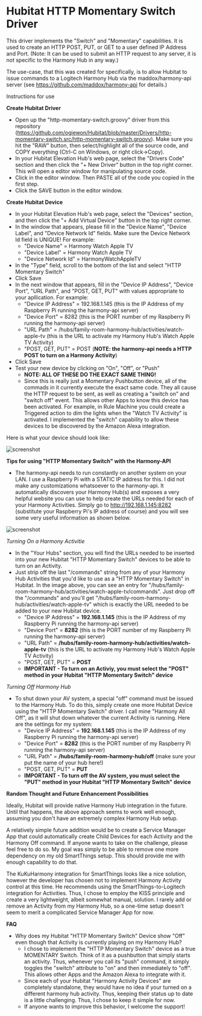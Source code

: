 # Hubitat HTTP Momentary Switch Driver

This driver implements the "Switch" and "Momentary" capabilities.  It is used to create an HTTP POST, PUT, or GET to a user defined IP Address and Port.  (Note: It can be used to submit an HTTP request to any server, it is not specific to the Harmony Hub in any way.)

The use-case, that this was created for specifically, is to allow Hubitat to issue commands to a Logitech Harmony Hub via the maddox/harmony-api server (see https://github.com/maddox/harmony-api for details.)


Instructions for use

**Create Hubitat Driver**
- Open up the "http-momentary-switch.groovy" driver from this repository (https://github.com/ogiewon/Hubitat/blob/master/Drivers/http-momentary-switch.src/http-momentary-switch.groovy).  Make sure you hit the "RAW" button, then select/highlight all of the source code, and COPY everything (Ctrl-C on Windows, or right click->Copy). 
- In your Hubitat Elevation Hub's web page, select the "Drivers Code" section and then click the "+ New Driver" button in the top right corner.  This will open a editor window for manipulating source code.
- Click in the editor window.  Then PASTE all of the code you copied in the first step.
- Click the SAVE button in the editor window.

**Create Hubitat Device**
- In your Hubitat Elevation Hub's web page, select the "Devices" section, and then click the "+ Add Virtual Device" button in the top right corner.
- In the window that appears, please fill in the "Device Name", "Device Label", and "Device Network Id" fields.  Make sure the Device Network Id field is UNIQUE!  For example:
  - "Device Name" = Harmony Watch Apple TV
  - "Device Label" = Harmony Watch Apple TV
  - "Device Network Id" = HarmonyWatchAppleTV
- In the "Type" field, scroll to the bottom of the list and select "HTTP Momentary Switch"
- Click Save
- In the next window that appears, fill in the "Device IP Address", "Device Port", "URL Path", and "POST, GET, PUT" with values appropriate to your apllication.  For example:
  - "Device IP Address" = 192.168.1.145   (this is the IP Address of my Raspberry Pi running the harmony-api server)
  - "Device Port" = 8282 (this is the PORT number of my Raspberry Pi running the harmony-api server)
  - "URL Path" = /hubs/family-room-harmony-hub/activities/watch-apple-tv  (this is the URL to activate my Harmony Hub's Watch Apple TV Activity)
  - "POST, GET, PUT" = POST  (**NOTE: the harmony-api needs a HTTP POST to turn on a Harmony Activity**) 
- Click Save
- Test your new device by clicking on "On", "Off", or "Push" 
  - **NOTE: ALL OF THESE DO THE EXACT SAME THING!**
  - Since this is really just a Momentary Pushbutton device, all of the commads in it currently execute the exact same code.  They all cause the HTTP request to be sent, as well as creating a "switch on" and "switch off" event.  This allows other Apps to know this device has been activated.  For example, in Rule Machine you could create a Triggered action to dim the lights when the "Watch TV Activity" is activated.  I implemented the "switch" capability to allow these devices to be discovered by the Amazon Alexa integration.  

Here is what your device should look like:

![screenshot](https://user-images.githubusercontent.com/5206084/36354773-598a961c-14a7-11e8-9c3e-a5a9dffe25d5.png)



**Tips for using "HTTP Momentary Switch" with the Harmony-API**
- The harmony-api needs to run constantly on another system on your LAN.  I use a Raspberry Pi with a STATIC IP address for this. I did not make any customizations whatsoever to the harmony-api.  It automatically discovers your Harmony Hub(s) and exposes a very helpful website you can use to help create the URLs needed for each of your Harmony Activities.  Simply go to http://192.168.1.145:8282 (substitute your Raspberry Pi's IP address of course) and you will see some very useful information as shown below.

![screenshot](https://user-images.githubusercontent.com/5206084/36354113-5aac8f14-149d-11e8-85fb-578b0861d7aa.png)

*Turning On a Harmony Activitie*
- In the "Your Hubs" section, you will find the URLs needed to be inserted into your new Hubitat "HTTP Momentary Switch" devices to be able to turn on an Activity.  
- Just strip off the last "/commands" string from any of your Harmony Hub Activities that you'd like to use as a "HTTP Momentary Switch" in Hubitat.  In the image above, you can see an entry for "/hubs/family-room-harmony-hub/activities/watch-apple-tv/commands".  Just drop off the "/commands" and you'll get "/hubs/family-room-harmony-hub/activities/watch-apple-tv" which is exactly the URL needed to be added to your new Hubitat device.
  - "Device IP Address" = **192.168.1.145**            (this is the IP Address of my Raspberry Pi running the harmony-api server)
  - "Device Port" = **8282**                           (this is the PORT number of my Raspberry Pi running the harmony-api server)
  - "URL Path" = **/hubs/family-room-harmony-hub/activities/watch-apple-tv**  (this is the URL to activate my Harmony Hub's Watch Apple TV Activity)
  - "POST, GET, PUT" = **POST**
  - **IMPORTANT - To turn on an Activiy, you must select the "POST" method in your Hubitat "HTTP Momentary Switch" device**

*Turning Off Harmony Hub*
- To shut down your AV system, a special "off" command must be issued to the Harmony Hub.  To do this, simply create one more Hubitat Device using the "HTTP Momentary Switch" driver.  I call mine "Harmony All Off", as it will shut down whatever the current Activity is running. Here are the settings for my system:
  - "Device IP Address" = **192.168.1.145**             (this is the IP Address of my Raspberry Pi running the harmony-api server)
  - "Device Port" = **8282**                            (this is the PORT number of my Raspberry Pi running the harmony-api server)
  - "URL Path" = **/hubs/family-room-harmony-hub/off**  (make sure your put the name of your hub here!)
  - "POST, GET, PUT" = **PUT**
  - **IMPORTANT - To turn off the AV system, you must select the "PUT" method in your Hubitat "HTTP Momentary Switch" device**
  
  
**Random Thought and Future Enhancement Possibilities**

Ideally, Hubitat will provide native Harmony Hub integration in the future.  Until that happens, the above approach seems to work well enough, assuming you don't have an extremely complex Harmony Hub setup.  

A relatively simple future addition would be to create a Service Manager App that could automatically create Child Devices for each Activity and the Harmony Off command.  If anyone wants to take on the challenge, please feel free to do so.  My goal was simply to be able to remove one more dependency on my old SmartThings setup.  This should provide me with enough capability to do that.

The KuKuHarmony integration for SmartThings looks like a nice solution, however the developer has chosen not to implement Harmony Activity control at this time.  He recommends using the SmartThings-to-Logitech integration for Activities.  Thus, I chose to employ the KISS principle and create a very lightweight, albeit somewhat manual, solution.  I rarely add or remove an Activity from my Harmony Hub, so a one-time setup doesn't seem to merit a complicated Service Manager App for now.

**FAQ**
- Why does my Hubitat "HTTP Momentary Switch" Device show "Off" even though that Activity is currently playing on my Harmony Hub?
  - I chose to implement the "HTTP Momentary Switch" device as a true MOMENTARY Switch.  Think of it as a pushbutton that simply starts an activity.  Thus, whenever you call its "push" command, it simply toggles the "switch" attribute to "on" and then immediately to "off".  This allows other Apps and the Amazon Alexa to integrate with it.
  - Since each of your Hubitat "Harmony Activity Devices" are completely standalone, they would have no idea if your turned on a different harmony hub activity.  Thus, keeping their status up to date is a little challenging.  Thus, I chose to keep it simple for now.
  - If anyone wants to improve this behavior, I welcome the support! 
